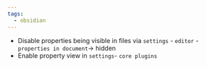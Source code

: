 ```yaml
---
tags:
  - obsidian
---
```


- Disable properties being visible in files via `settings` - `editor` - `properties in document`-> hidden
- Enable property view in `settings`- `core plugins`
